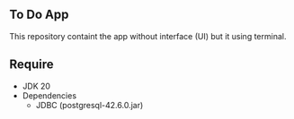 ## To Do App
This repository containt the app without interface (UI) but it using terminal.

## Require
- JDK 20
- Dependencies
    + JDBC (postgresql-42.6.0.jar)

